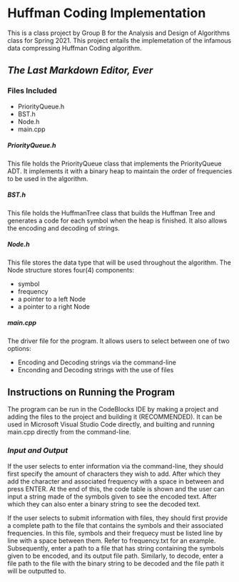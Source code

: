 # Huffman Coding Implementation
This is a class project by Group B for the Analysis and Design of Algorithms class for Spring 2021. This project entails the implemetation of the infamous data compressing Huffman Coding algorithm.
## _The Last Markdown Editor, Ever_

### Files Included
- PriorityQueue.h
- BST.h
- Node.h
- main.cpp

##### _PriorityQueue.h_
This file holds the PriorityQueue class that implements the PriorityQueue ADT. It implements it with a binary heap to maintain the order of frequencies to be used in the algorithm.

##### _BST.h_
This file holds the HuffmanTree class that builds the Huffman Tree and generates a code for each symbol when the heap is finished. It also allows the encoding and decoding of strings.

##### _Node.h_
This file stores the data type that will be used throughout the algorithm. The Node structure stores four(4) components:
- symbol
- frequency
- a pointer to a left Node
- a pointer to a right Node

##### _main.cpp_
The driver file for the program. It allows users to select between one of two options:
- Encoding and Decoding strings via the command-line
- Enconding and Decoding strings with the use of files

## Instructions on Running the Program
The program can be run in the CodeBlocks IDE by making a project and adding the files to the project and building it (RECOMMENDED). It can be used in Microsoft Visual Studio Code directly, and builting and running main.cpp directly from the command-line.

### _Input and Output_
If the user selects to enter information via the command-line, they should first specify the amount of characters they wish to add. After which they add the character and associated frequency with a space in between and press ENTER. At the end of this, the code table is shown and the user can input a string made of the symbols given to see the encoded text. After which they can also enter a binary string to see the decoded text.


If the user selects to submit information with files, they should first provide a complete path to the file that contains the symbols and their associated frequencies. In this file, symbols and their frequecy must be listed line by line with a space between them. Refer to frequency.txt for an example.
Subsequently, enter a path to a file that has string containing the symbols given to be encoded, and its output file path. Similarly, to decode, enter a file path to the file with the binary string to be decoded and the file path it will be outputted to.
